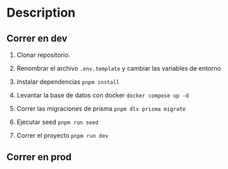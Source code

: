 # Description

## Correr en dev

1. Clonar repositorio.
2. Renombrar el archivo ```.env.template``` y cambiar las variables de entorno
3. Instalar dependencias ```pnpm install```
4. Levantar la base de datos con docker ```docker compose up -d```
5. Correr las migraciones de prisma ```pnpm dlx prisma migrate```
6. Ejecutar seed ```pnpm run seed```

6. Correr el proyecto ```pnpm run dev```

## Correr en prod